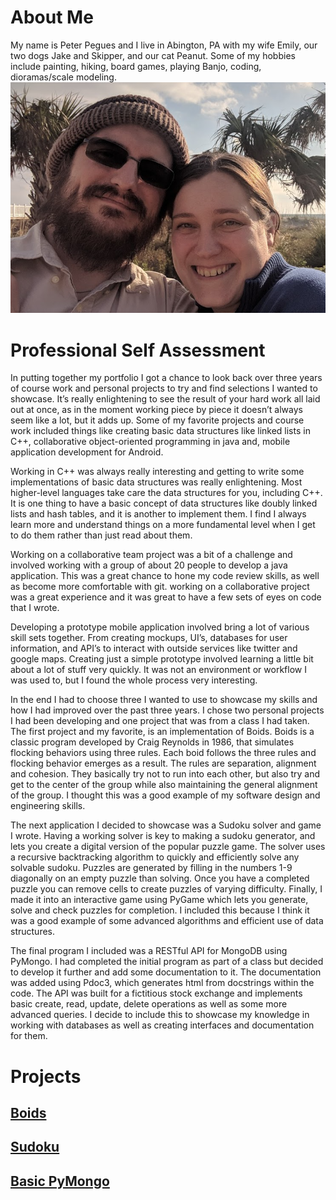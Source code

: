 # About Me
My name is Peter Pegues and I live in Abington, PA with my wife Emily, our two dogs Jake and Skipper, and our cat Peanut. 
Some of my hobbies include painting, hiking, board games, playing Banjo, coding, dioramas/scale modeling.
![picture of me](./profilePicture.png)
# Professional Self Assessment
In putting together my portfolio I got a chance to look back over three years of course work and personal projects to try and find selections I wanted to showcase. It’s really enlightening to see the result of your hard work all laid out at once, as in the moment working piece by piece it doesn’t always seem like a lot, but it adds up. Some of my favorite projects and course work included things like creating basic data structures like linked lists in C++, collaborative object-oriented programming in java and, mobile application development for Android. 

Working in C++ was always really interesting and getting to write some implementations of basic data structures was really enlightening. Most higher-level languages take care the data structures for you, including C++. It is one thing to have a basic concept of data structures like doubly linked lists and hash tables, and it is another to implement them. I find I always learn more and understand things on a more fundamental level when I get to do them rather than just read about them. 

Working on a collaborative team project was a bit of a challenge and involved working with a group of about 20 people to develop a java application. This was a great chance to hone my code review skills, as well as become more comfortable with git. working on a collaborative project was a great experience and it was great to have a few sets of eyes on code that I wrote.

Developing a prototype mobile application involved bring a lot of various skill sets together. From creating mockups, UI’s, databases for user information, and API’s to interact with outside services like twitter and google maps. Creating just a simple prototype involved learning a little bit about a lot of stuff very quickly. It was not an environment or workflow I was used to, but I found the whole process very interesting.

 In the end I had to choose three I wanted to use to showcase my skills and how I had improved over the past three years. I chose two personal projects I had been developing and one project that was from a class I had taken. The first project and my favorite, is an implementation of Boids. Boids is a classic program developed by Craig Reynolds in 1986, that simulates flocking behaviors using three rules. Each boid follows the three rules and flocking behavior emerges as a result. The rules are separation, alignment and cohesion. They basically try not to run into each other, but also try and get to the center of the group while also maintaining the general alignment of the group. I thought this was a good example of my software design and engineering skills. 

The next application I decided to showcase was a Sudoku solver and game I wrote. Having a working solver is key to making a sudoku generator, and lets you create a digital version of the popular puzzle game. The solver uses a recursive backtracking algorithm to quickly and efficiently solve any solvable sudoku. Puzzles are generated by filling in the numbers 1-9 diagonally on an empty puzzle than solving. Once you have a completed puzzle you can remove cells to create puzzles of varying difficulty. Finally, I made it into an interactive game using PyGame which lets you generate, solve and check puzzles for completion. I included this because I think it was a good example of some advanced algorithms and efficient use of data structures.

The final program I included was a RESTful API for MongoDB using PyMongo. I had completed the initial program as part of a class but decided to develop it further and add some documentation to it. The documentation was added using Pdoc3, which generates html from docstrings within the code. The API was built for a fictitious stock exchange and implements basic create, read, update, delete operations as well as some more advanced queries. I decide to include this to showcase my knowledge in working with databases as well as creating interfaces and documentation for them.

# Projects

## [Boids](/projects/boids/boids)

## [Sudoku](/projects/sudoku/sudoku)

## [Basic PyMongo](/projects/PyMongo/pymongo)
